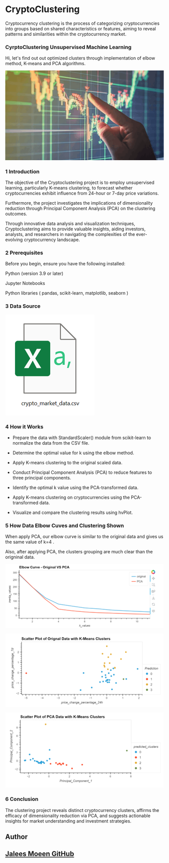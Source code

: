 # CryptoClustering
 Cryptocurrency clustering is the process of categorizing cryptocurrencies into groups based on shared characteristics or features, aiming to reveal patterns and similarities within the cryptocurrency market.


### CyrptoClustering Unsupervised Machine Learning

Hi, let's find out out optimized clusters through implementation of elbow method, K-means and PCA algorithms.


![Alt text](images/1_crypto.png)


### 1 Introduction 

The objective of the Cryptoclustering project is to employ unsupervised learning, particularly K-means clustering, to forecast whether cryptocurrencies exhibit influence from 24-hour or 7-day price variations. 

Furthermore, the project investigates the implications of dimensionality reduction through Principal Component Analysis (PCA) on the clustering outcomes.

Through innovative data analysis and visualization techniques, Cryptoclustering aims to provide valuable insights, aiding investors, analysts, and researchers in navigating the complexities of the ever-evolving cryptocurrency landscape.


### 2 Prerequisites

Before you begin, ensure you have the following installed:

Python (version 3.9 or later)

Jupyter Notebooks

Python libraries ( pandas, scikit-learn, matplotlib, seaborn )


### 3 Data Source


![Alt text](images/2_data_scource.png)


### 4 How it Works 

- Prepare the data with StandardScaler() module from scikit-learn to normalize the data from the CSV file.

- Determine the optimal value for k using the elbow method.

- Apply K-means clustering to the original scaled data.

- Conduct Principal Component Analysis (PCA) to reduce features to three principal components.

- Identify the optimal k value using the PCA-transformed data.

- Apply K-means clustering on cryptocurrencies using the PCA-transformed data.

- Visualize and compare the clustering results using hvPlot.


### 5 How Data Elbow Cuves and Clustering Shown 

When apply PCA, our elbow curve is similar to the original data and gives us the same value of k=4 . 

Also, after applying PCA, the clusters grouping are much clear than the origninal data.


![Alt text](images/3_elbow_curves.png)



![Alt text](images/4_original_data_scatter.png)



![Alt text](images/5_pca_data_scatter.png)



### 6 Conclusion

The clustering project reveals distinct cryptocurrency clusters, affirms the efficacy of dimensionality reduction via PCA, and suggests actionable insights for market understanding and investment strategies.


## Author

## [Jalees Moeen GitHub](https://github.com/JaleesMoeen)
